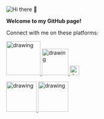 ![Hi there 👋](https://res.cloudinary.com/importdata/image/upload/v1594310913/YT_Banner_rkjidf.png)


**Welcome to my GitHub page!**

Connect with me on these platforms:

<a href="https://www.youtube.com/c/ImportData1"><img src="https://annezontheweb.com/var/www/vhosts/annezontheweb.com/httpdocs/wp-content/uploads/2020/03/flat1000x1000075f.u7-1000x300.jpg" alt="drawing" width="90"/> <a href="https://medium.com/@importdata"><img src="https://cdn.mos.cms.futurecdn.net/xJGh6cXvC69an86AdrLD98-970-80.jpg" alt="drawing" width="70"/> <a href="https://twitter.com/ImportData1"><img src="https://logo-logos.com/wp-content/uploads/2016/11/Twitter_logo_blue_bird.png" alt="drawing" width="25"/> 

<a href="https://www.linkedin.com/in/jaemin-lee-771705151/"><img src="https://www.nicepng.com/png/full/381-3813396_linkedin-ads-are-great-for-b2b-marketing-linkedin.png" alt="drawing" width="80"/> <a href="https://www.kaggle.com/importdata"><img src="https://upload.wikimedia.org/wikipedia/commons/7/7c/Kaggle_logo.png" alt="drawing" width="80"/>
